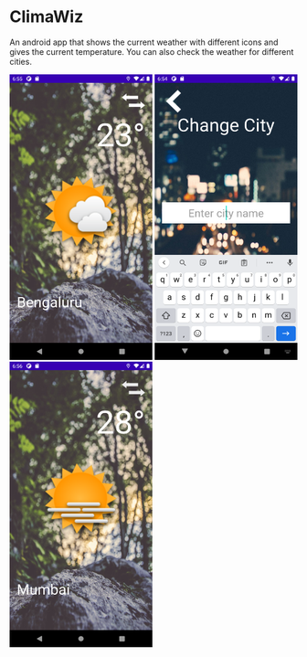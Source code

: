 # ClimaWiz
An android app that shows the current weather with different icons and gives the current temperature. You can also check the weather for different cities.

<img src="images/clima1.png"  width="250" height="500"> <img src="images/clima2.png"  width="250" height="500"> <img src="images/clima3.png"  width="250" height="500">
